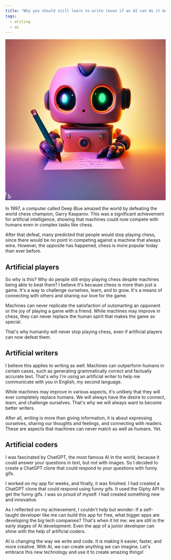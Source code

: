 ```yaml
---
title: "Why you should still learn to write (even if an AI can do it better)"
tags:
  - writing
  - ai
---
```


![Robot escribiendo](/notas/imagenes/why-you-should-still-learn-to-write.jpeg)

In 1997, a computer called Deep Blue amazed the world by defeating the world chess champion, Garry Kasparov. This was a significant achievement for artificial intelligence, showing that machines could now compete with humans even in complex tasks like chess.

After that defeat, many predicted that people would stop playing chess, since there would be no point in competing against a machine that always wins. However, the opposite has happened, chess is more popular today than ever before.

## Artificial players

So why is this? Why do people still enjoy playing chess despite machines being able to beat them? I believe it's because chess is more than just a game. It's a way to challenge ourselves, learn, and to grow. It's a means of connecting with others and sharing our love for the game.

Machines can never replicate the satisfaction of outsmarting an opponent or the joy of playing a game with a friend. While machines may improve in chess, they can never replace the human spirit that makes the game so special.

That's why humanity will never stop playing chess, even if artificial players can now defeat them.

## Artificial writers

I believe this applies to writing as well. Machines can outperform humans in certain cases, such as generating grammatically correct and factually accurate text. That's why I'm using an artificial writer to help me communicate with you in English, my second language.

While machines may improve in various aspects, it's unlikely that they will ever completely replace humans. We will always have the desire to connect, learn, and challenge ourselves. That's why we will always want to become better writers.

After all, writing is more than giving information, it is about expressing ourselves, sharing our thoughts and feelings, and connecting with readers. These are aspects that machines can never match as well as humans. Yet.

## Artificial coders

I was fascinated by ChatGPT, the most famous AI in the world, because it could answer your questions in text, but not with images. So I decided to create a ChatGPT clone that could respond to your questions with funny gifs.

I worked on my app for weeks, and finally, it was finished. I had created a ChatGPT clone that could respond using funny gifs. It used the Giphy API to get the funny gifs. I was so proud of myself. I had created something new and innovative.

As I reflected on my achievement, I couldn't help but wonder: If a self-taught developer like me can build this app for free, what bigger apps are developing the big tech companies? That's when it hit me: we are still in the early stages of AI development. Even the app of a junior developer can shine with the help of artificial coders.

AI is changing the way we write and code. It is making it easier, faster, and more creative. With AI, we can create anything we can imagine. Let's embrace this new technology and use it to create amazing things!
